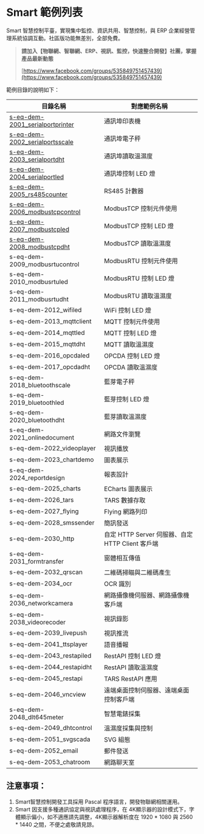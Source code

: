# Smart 範例列表

Smart 智慧控制平臺，實現集中監控、資訊共用、智慧控制，與 ERP 企業經營管理系統協調互動。社區版功能無差別，全部免費。

> **請加入【物聯網、智聯網、ERP、視訊、監控，快速整合開發】社團，掌握產品最新動態**
>
>[https://www.facebook.com/groups/535849751457439](https://www.facebook.com/groups/535849751457439)

範例目錄的說明如下：

|目錄名稱|對應範例名稱|
|-------|------------|
|[s-eq-dem-2001_serialportprinter](s-eq-dem-2001_serialportprinter/)|通訊埠印表機|
|[s-eq-dem-2002_serialportsscale](s-eq-dem-2002_serialportsscale/)|通訊埠電子秤|
|[s-eq-dem-2003_serialportdht](s-eq-dem-2003_serialportdht/)|通訊埠讀取溫濕度|
|[s-eq-dem-2004_serialportled](s-eq-dem-2004_serialportled/)|通訊埠控制 LED 燈|
|[s-eq-dem-2005_rs485counter](s-eq-dem-2005_rs485counter/)|RS485 計數器|
|[s-eq-dem-2006_modbustcpcontrol](s-eq-dem-2006_modbustcpcontrol/)|ModbusTCP 控制元件使用|
|[s-eq-dem-2007_modbustcpled](s-eq-dem-2007_modbustcpled/)|ModbusTCP 控制 LED 燈|
|[s-eq-dem-2008_modbustcpdht](s-eq-dem-2008_modbustcpdht/)| ModbusTCP 讀取溫濕度|
|s-eq-dem-2009_modbusrtucontrol| ModbusRTU 控制元件使用|
|s-eq-dem-2010_modbusrtuled| ModbusRTU 控制 LED 燈|
|s-eq-dem-2011_modbusrtudht|ModbusRTU 讀取溫濕度|
|s-eq-dem-2012_wifiled|WiFi 控制 LED 燈|
|s-eq-dem-2013_mqttclient| MQTT 控制元件使用|
|s-eq-dem-2014_mqttled|MQTT 控制 LED 燈|
|s-eq-dem-2015_mqttdht| MQTT 讀取溫濕度|
|s-eq-dem-2016_opcdaled| OPCDA 控制 LED 燈|
|s-eq-dem-2017_opcdadht| OPCDA 讀取溫濕度|
|s-eq-dem-2018_bluetoothscale| 藍芽電子秤|
|s-eq-dem-2019_bluetoothled|藍芽控制 LED 燈|
|s-eq-dem-2020_bluetoothdht| 藍芽讀取溫濕度|
|s-eq-dem-2021_onlinedocument| 網路文件瀏覽|
|s-eq-dem-2022_videoplayer|視訊播放|
|s-eq-dem-2023_chartdemo|圖表展示|
|s-eq-dem-2024_reportdesign|報表設計|
|s-eq-dem-2025_charts|ECharts 圖表展示|
|s-eq-dem-2026_tars|TARS 數據存取|
|s-eq-dem-2027_flying|Flying 網路列印|
|s-eq-dem-2028_smssender| 簡訊發送|
|s-eq-dem-2030_http|自定 HTTP Server 伺服器、自定 HTTP Client 客戶端|
|s-eq-dem-2031_formtransfer| 窗體相互傳值|
|s-eq-dem-2032_qrscan|二維碼掃瞄與二維碼產生|
|s-eq-dem-2034_ocr|OCR 識別|
|s-eq-dem-2036_networkcamera|網路攝像機伺服器、網路攝像機客戶端|
|s-eq-dem-2038_videorecoder|視訊錄影|
|s-eq-dem-2039_livepush|視訊推流|
|s-eq-dem-2041_ttsplayer|語音播報|
|s-eq-dem-2043_restapiled|RestAPI 控制 LED 燈|
|s-eq-dem-2044_restapidht|RestAPI 讀取溫濕度|
|s-eq-dem-2045_restapi| TARS RestAPI 應用|
|s-eq-dem-2046_vncview| 遠端桌面控制伺服器、遠端桌面控制客戶端|
|s-eq-dem-2048_dlt645meter|智慧電錶採集|
|s-eq-dem-2049_dhtcontrol|溫濕度採集與控制|
|s-eq-dem-2051_svgscada| SVG 組態|
|s-eq-dem-2052_email|郵件發送|
|s-eq-dem-2053_chatroom|網路聊天室|

## 注意事項：
1. Smart智慧控制開發工具採用 Pascal 程序語言，開發物聯網相關運用。
2. Smart 因支援多種通訊協定與視訊處理程序，在 4K顯示器的設計模式下，字體顯示偏小，如不適應請先調整，4K顯示器解析度在 1920 * 1080 與 2560 * 1440 之間，不便之處敬請見諒。